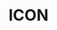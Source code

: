 ---
blog: https://medium.com/helloiconworld
codehost: https://github.com/https://github.com/icon-project
facebook: https://facebook.com/helloicon
logohandle: iconfoundation
sort: icon
title: ICON
twitter: https://x.com/helloiconworld
website: https://icon.foundation/
---